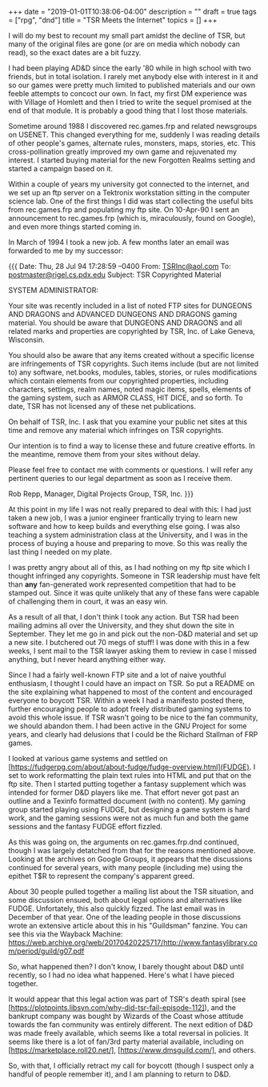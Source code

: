 +++
date = "2019-01-01T10:38:06-04:00"
description = ""
draft = true
tags = ["rpg", "dnd"]
title = "TSR Meets the Internet"
topics = []
+++

I will do my best to recount my small part amidst the decline of TSR, but many of the original files are gone (or are on media which nobody can read), so the exact dates are a bit fuzzy.

I had been playing AD&D since the early '80 while in high school with
two friends, but in total isolation.  I rarely met anybody else with interest in it and so our games were pretty much limited to published materials and our own feeble attempts to concoct our own.  In fact, my first DM experience was with Village of Homlett and then I tried to write the sequel promised at the end of that module.  It is probably a good thing that I lost those materials.

Sometime around 1988 I discovered rec.games.frp and related newsgroups
on USENET.  This changed everything for me, suddenly I was reading
details of other people's games, alternate rules, monsters, maps,
stories, etc.  This cross-pollination greatly improved my own game and
rejuvenated my interest.  I started buying material for the new
Forgotten Realms setting and started a campaign based on it.

Within a couple of years my university got connected to the internet, and we set up an ftp server on a Tektronix workstation sitting in the computer science lab.  One of the first things I did was start collecting the useful bits from rec.games.frp and populating my ftp site.  On 10-Apr-90 I sent an announcement to rec.games.frp (which is, miraculously, found on Google), and even more things started coming in.

In March of 1994 I took a new job.  A few months later an email was forwarded to me by my successor:

{{{
Date:    Thu, 28 Jul 94 17:28:59 –0400
From:    TSRInc@aol.com
To:      postmaster@rigel.cs.pdx.edu
Subject: TSR Copyrighted Material

SYSTEM ADMINISTRATOR:

Your  site  was  recently  included  in  a  list  of  noted  FTP  sites  for  DUNGEONS  AND  DRAGONS  and  ADVANCED  DUNGEONS  AND DRAGONS gaming material. You should be aware that DUNGEONS AND DRAGONS and all related marks and properties are copyrighted by TSR, Inc. of Lake Geneva, Wisconsin.

You should also be aware that any items created without a specific license are infringements of TSR copyrights. Such items include (but are not limited  to)  any  software,  net.books,  modules,  tables,  stories,  or  rules  modifications  which  contain  elements  from  our  copyrighted  properties, including characters, settings, realm names, noted magic items, spells, elements of the gaming system, such as ARMOR CLASS, HIT DICE, and so forth. To date, TSR has not licensed any of these net publications.

On behalf of TSR, Inc. I ask that you examine your public net sites at this time and remove any material which infringes on TSR copyrights.

Our intention is to find a way to license these and future creative efforts. In the meantime, remove them from your sites without delay.

Please feel free to contact me with comments or questions. I will refer any pertinent queries to our legal department as soon as I receive them.

Rob Repp, Manager, Digital Projects Group, TSR, Inc.
}}}

At this point in my life I was not really prepared to deal with this:  I had just taken a new job, I was a junior engineer frantically trying to learn new software and how to keep builds and everything else going.  I was also teaching a system administration class at the University, and I was in the process of buying a house and preparing to move.  So this was really the last thing I needed on my plate.

I was pretty angry about all of this, as I had nothing on my ftp site
which I thought infringed any copyrights.  Someone in TSR leadership
must have felt than **any** fan-generated work represented competition
that had to be stamped out.  Since it was quite unlikely that any of
these fans were capable of challenging them in court, it was an easy win.

As a result of all that, I don't think I took any action.  But TSR had
been mailing admins all over the University, and they shut down the
site in September.  They let me go in and pick out the non-D&D
material and set up a new site.  I butchered out 70 megs of stuff!  I
was done with this in a few weeks, I sent mail to the TSR lawyer
asking them to review in case I missed anything, but I never heard
anything either way.

Since I had a fairly well-known FTP site and a lot of naive youthful
enthusiasm, I thought I could have an impact on TSR.  So put a README
on the site explaining what happened to most of the content and
encouraged everyone to boycott TSR.  Within a week I had a manifesto
posted there, further encouraging people to adopt freely distributed
gaming systems to avoid this whole issue.  If TSR wasn't going to be
nice to the fan community, we should abandon them.  I had been active
in the GNU Project for some years, and clearly had delusions that I
could be the Richard Stallman of FRP games.

I looked at various game systems and settled on [https://fudgerpg.com/about/about-fudge/fudge-overview.html](FUDGE).  I set to work reformatting the plain text rules into HTML and put that on the ftp site.  Then I started putting together a fantasy supplement which was intended for former D&D players like me.  That effort never got past an outline and a Texinfo formatted document (with no content).  My gaming group started playing using FUDGE, but designing a game system is hard work, and the gaming sessions were not as much fun and both the game sessions and the fantasy FUDGE effort fizzled.

As this was going on, the arguments on rec.games.frp.dnd continued, though I was largely
detatched from that for the reasons mentioned above.  Looking at the archives on Google Groups, it
appears that the discussions continued for several years, with many
people (including me) using the epithet T$R to represent the
company's apparent greed.

About 30 people pulled together a mailing list about the TSR
situation, and some discussion ensued, both about legal options and
alternatives like FUDGE.  Unfortately, this also quickly fizzed.  The
last email was in December of that year.  One of the leading people in
those discussions wrote an extensive article about this in his
"Guildsman" fanzine.  You can see this via the Wayback Machine:
https://web.archive.org/web/20170420225717/http://www.fantasylibrary.com/period/guild/g07.pdf

So, what happened then?  I don't know, I barely thought about D&D until recently, so I had no idea what happened.  Here's what I have pieced together.

It would appear that this legal action was part of TSR's death spiral
(see [https://plotpoints.libsyn.com/why-did-tsr-fail-episode-112]),
and the bankrupt company was bought by Wizards of the Coast whose
attitude towards the fan community was entirely different.  The next
edition of D&D was made freely available, which seems like a total
reversal in policies.  It seems like there is a lot of fan/3rd party
material available, including on [https://marketplace.roll20.net/],
[https://www.dmsguild.com/], and others.

So, with that, I officially retract my call for boycott (though I suspect only a handful of people remember it), and I am planning to return to D&D.
